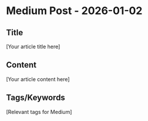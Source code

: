 # Medium Post - 2026-01-02

## Title
[Your article title here]

## Content
[Your article content here]

## Tags/Keywords
[Relevant tags for Medium]
